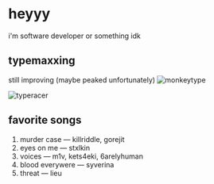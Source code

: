 # heyyy
i'm software developer or something idk

## typemaxxing
still improving (maybe peaked unfortunately)
![monkeytype](https://github.com/cerealexperiments/cerealexperiments/assets/94980092/56f1d2eb-f27e-469b-a69b-de6924cc2a7c)


![typeracer](https://github.com/cerealexperiments/cerealexperiments/assets/94980092/da27a565-5822-4178-80b1-06fbc94f4be9)

## favorite songs
1. murder case — killriddle, gorejit
2. eyes on me — stxlkin
3. voices — m1v, kets4eki, 6arelyhuman
4. blood everywere — syverina
5. threat — lieu
